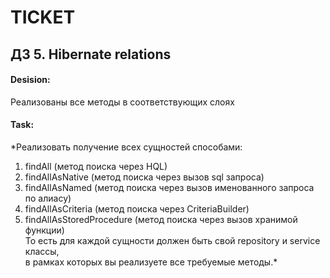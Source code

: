 # TICKET
## ДЗ 5. Hibernate relations

#### Desision: 

Реализованы все методы в соответствующих слоях <br>


#### Task: 
*Реализовать получение всех сущностей способами: <br>
1. findAll (метод поиска через HQL)<br>
2. findAllAsNative (метод поиска через вызов sql запроса)<br>
3. findAllAsNamed (метод поиска через вызов именованного запроса по алиасу)<br> 
4. findAllAsCriteria (метод поиска через CriteriaBuilder)<br>
5. findAllAsStoredProcedure (метод поиска через вызов хранимой функции)<br> 
 То есть для каждой сущности должен быть свой repository и service классы,<br>
 в рамках которых вы реализуете все требуемые методы.*<br>


